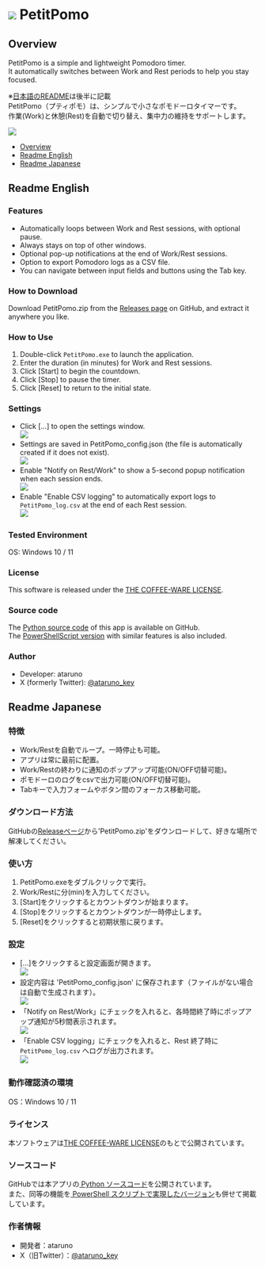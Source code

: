 # ![](./README_image/PetitPomoReadme.png) PetitPomo 

## Overview
PetitPomo is a simple and lightweight Pomodoro timer.  
It automatically switches between Work and Rest periods to help you stay focused.  

※[日本語のREADME](https://github.com/ataruno/PetitPomo?tab=readme-ov-file#japanese)は後半に記載  
PetitPomo（プティポモ）は、シンプルで小さなポモドーロタイマーです。  
作業(Work)と休憩(Rest)を自動で切り替え、集中力の維持をサポートします。  

![](./README_image/PetitPomo01.webp)

- [Overview](#overview)
- [Readme English](#readme-english)
- [Readme Japanese](#readme-japanese)

## Readme English
### Features
- Automatically loops between Work and Rest sessions, with optional pause.  
- Always stays on top of other windows.  
- Optional pop-up notifications at the end of Work/Rest sessions.  
- Option to export Pomodoro logs as a CSV file.  
- You can navigate between input fields and buttons using the Tab key.  

### How to Download
Download PetitPomo.zip from the [Releases page](https://github.com/ataruno/PetitPomo/releases) on GitHub, and extract it anywhere you like.  

### How to Use
1. Double-click `PetitPomo.exe` to launch the application.  
2. Enter the duration (in minutes) for Work and Rest sessions.  
3. Click [Start] to begin the countdown.  
4. Click [Stop] to pause the timer.  
5. Click [Reset] to return to the initial state.  

### Settings
- Click […] to open the settings window.  
![](./README_image/Setting.png)  
- Settings are saved in PetitPomo_config.json (the file is automatically created if it does not exist).  
![](./README_image/configfile.png)  
- Enable "Notify on Rest/Work" to show a 5-second popup notification when each session ends.  
![](./README_image/popup.png)  
- Enable "Enable CSV logging" to automatically export logs to `PetitPomo_log.csv` at the end of each Rest session.  
![](./README_image/logfile.png)

### Tested Environment
OS: Windows 10 / 11  

### License
This software is released under the [THE COFFEE-WARE LICENSE](https://github.com/ataruno/PetitPomo?tab=License-1-ov-file).  

### Source code
The [Python source code](https://github.com/ataruno/PetitPomo/tree/main/Code_Python) of this app is available on GitHub.  
The [PowerShellScript version](https://github.com/ataruno/PetitPomo/tree/main/Code_ps1) with similar features is also included.  

### Author
- Developer: ataruno  
- X (formerly Twitter): [@ataruno_key](https://twitter.com/ataruno_key)  

## Readme Japanese
### 特徴
- Work/Restを自動でループ。一時停止も可能。  
- アプリは常に最前に配置。  
- Work/Restの終わりに通知のポップアップ可能(ON/OFF切替可能)。  
- ポモドーロのログをcsvで出力可能(ON/OFF切替可能)。  
- Tabキーで入力フォームやボタン間のフォーカス移動可能。  

### ダウンロード方法
GitHubの[Releaseページ](https://github.com/ataruno/PetitPomo/releases)から'PetitPomo.zip'をダウンロードして、好きな場所で解凍してください。

### 使い方
1. PetitPomo.exeをダブルクリックで実行。  
2. Work/Restに分(min)を入力してください。  
3. [Start]をクリックするとカウントダウンが始まります。  
4. [Stop]をクリックするとカウントダウンが一時停止します。  
5. [Reset]をクリックすると初期状態に戻ります。  

### 設定
- […]をクリックすると設定画面が開きます。  
![](./README_image/Setting.png)  
- 設定内容は 'PetitPomo_config.json' に保存されます（ファイルがない場合は自動で生成されます）。  
![](./README_image/configfile.png)  
- 「Notify on Rest/Work」にチェックを入れると、各時間終了時にポップアップ通知が5秒間表示されます。  
![](./README_image/popup.png)  
- 「Enable CSV logging」にチェックを入れると、Rest 終了時に `PetitPomo_log.csv` へログが出力されます。  
![](./README_image/logfile.png)  

### 動作確認済の環境
OS：Windows 10 / 11  

### ライセンス
本ソフトウェアは[THE COFFEE-WARE LICENSE](https://github.com/ataruno/PetitPomo?tab=License-1-ov-file)のもとで公開されています。  

### ソースコード
GitHubでは本アプリの[ Python ソースコード](https://github.com/ataruno/PetitPomo/tree/main/Code_Python)を公開されています。  
また、同等の機能を[ PowerShell スクリプトで実現したバージョン](https://github.com/ataruno/PetitPomo/tree/main/Code_ps1)も併せて掲載しています。  

### 作者情報
- 開発者：ataruno  
- X（旧Twitter）：[@ataruno_key](https://twitter.com/ataruno_key)  
